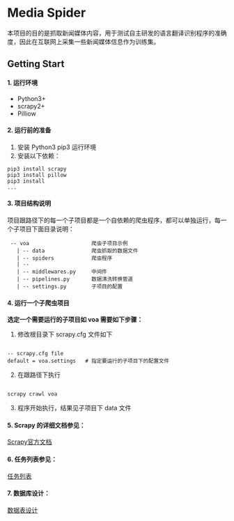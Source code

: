 # Media Spider
  本项目的目的是抓取新闻媒体内容，用于测试自主研发的语言翻译识别程序的准确度，因此在互联网上采集一些新闻媒体信息作为训练集。
## Getting Start
#### 1. 运行环境

  - Python3+
  - scrapy2+
  - Pilliow

#### 2. 运行前的准备
1. 安装 Python3 pip3 运行环境
2. 安装以下依赖：
```shell
pip3 install scrapy
pip3 install pillow
pip3 install 
...
```

#### 3. 项目结构说明
项目跟路径下的每一个子项目都是一个自依赖的爬虫程序，都可以单独运行，每一个子项目下面目录说明：

```shell
 -- voa                    爬虫子项目示例
   | -- data               爬虫抓取的数据文件
   | -- spiders            爬虫程序
   | -- 
   | -- middlewares.py     中间件
   | -- pipelines.py       数据清洗转换管道
   | -- settings.py        子项目的配置
```

#### 4. 运行一个子爬虫项目

**选定一个需要运行的子项目如 voa 需要如下步骤：**
  1. 修改根目录下 scrapy.cfg 文件如下
```text

-- scrapy.cfg file
default = voa.settings   # 指定要运行的子项目下的配置文件

```
  2. 在跟路径下执行
```shell

scrapy crawl voa

```

  3. 程序开始执行，结果见子项目下 data 文件

#### 5. Scrapy 的详细文档参见：
[Scrapy官方文档](https://docs.scrapy.org/en/latest/)

#### 6. 任务列表参见：
[任务列表](https://github.com/zhaotianxiang/MediaSpider/blob/master/summary.md)

#### 7. 数据库设计：
[数据表设计](https://github.com/zhaotianxiang/MediaSpider/blob/master/database.md)
